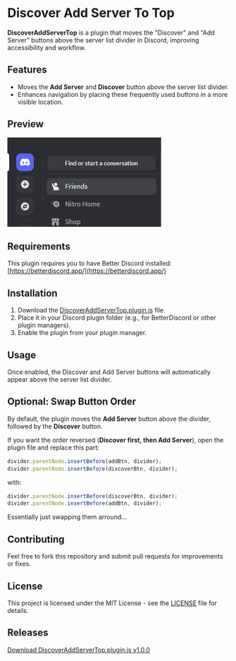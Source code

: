 # Discover Add Server To Top

**DiscoverAddServerTop** is a plugin that moves the "Discover" and "Add Server" buttons above the server list divider in Discord, improving accessibility and workflow.

## Features

- Moves the **Add Server** and **Discover** button above the server list divider.
- Enhances navigation by placing these frequently used buttons in a more visible location.

## Preview

![Preview of the plugin](assets/discoveraddserverimg.png)

## Requirements

This plugin requires you to have Better Discord installed: [https://betterdiscord.app/](https://betterdiscord.app/)

## Installation

1. Download the [DiscoverAddServerTop.plugin.js](DiscoverAddServerTop.plugin.js) file.
2. Place it in your Discord plugin folder (e.g., for BetterDiscord or other plugin managers).
3. Enable the plugin from your plugin manager.

## Usage

Once enabled, the Discover and Add Server buttons will automatically appear above the server list divider.

## Optional: Swap Button Order

By default, the plugin moves the **Add Server** button above the divider, followed by the **Discover** button.

If you want the order reversed (**Discover first, then Add Server**), open the plugin file and replace this part:

```js
divider.parentNode.insertBefore(addBtn, divider);
divider.parentNode.insertBefore(discoverBtn, divider);
```

with:

```js
divider.parentNode.insertBefore(discoverBtn, divider);
divider.parentNode.insertBefore(addBtn, divider);
```

Essentially just swapping them arround...

## Contributing

Feel free to fork this repository and submit pull requests for improvements or fixes.

## License

This project is licensed under the MIT License - see the [LICENSE](LICENSE) file for details.

## Releases

[Download DiscoverAddServerTop.plugin.js v1.0.0](https://github.com/relykxdev/discover-add-server-top/releases/download/v1.0.0/DiscoverAddServerTop.plugin.js)
